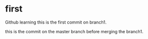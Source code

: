 # first
Github learning
this is the first commit on branch1.

this is the commit on the master branch before merging the branch1.
